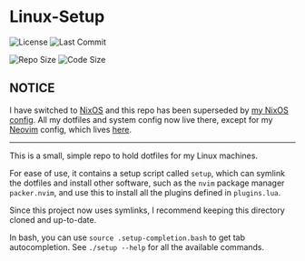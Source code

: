 # Linux-Setup

![License](https://img.shields.io/github/license/DoctorDalek1963/Linux-Setup)
![Last Commit](https://img.shields.io/github/last-commit/DoctorDalek1963/Linux-Setup)

![Repo Size](https://img.shields.io/github/repo-size/DoctorDalek1963/Linux-Setup)
![Code Size](https://img.shields.io/github/languages/code-size/DoctorDalek1963/Linux-Setup)

## NOTICE

I have switched to [NixOS](https://nixos.org/) and this repo has been superseded by [my NixOS config](https://github.com/DoctorDalek1963/nixos-config). All my dotfiles and system config now live there, except for my [Neovim](https://neovim.io/) config, which lives [here](https://github.com/DoctorDalek1963/nixvim-config).

---

This is a small, simple repo to hold dotfiles for my Linux machines.

For ease of use, it contains a setup script called `setup`, which can symlink the dotfiles and
install other software, such as the `nvim` package manager `packer.nvim`, and use this to install
all the plugins defined in `plugins.lua`.

Since this project now uses symlinks, I recommend keeping this directory cloned and up-to-date.

In bash, you can use `source .setup-completion.bash` to get tab autocompletion. See `./setup
--help` for all the available commands.

